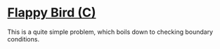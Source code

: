 [Flappy Bird (C)](https://judge.itacpc.it/team/problems/10/text)
================================================================

This is a quite simple problem, which boils down to checking boundary conditions.